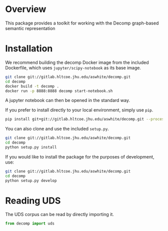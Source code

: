 # Overview

This package provides a toolkit for working with the Decomp graph-based semantic representation

# Installation

We recommend building the decomp Docker image from the included
Dockerfile, which uses `jupyter/scipy-notebook` as its base image.

```bash
git clone git://gitlab.hltcoe.jhu.edu/aswhite/decomp.git
cd decomp
docker build -t decomp .
docker run -p 8888:8888 decomp start-notebook.sh
```

A jupyter notebook can then be opened in the standard way.

If you prefer to install directly to your local environment, simply
use `pip`.

```bash
pip install git+git://gitlab.hltcoe.jhu.edu/aswhite/decomp.git --process-dependency-links
```

You can also clone and use the included `setup.py`.

```bash
git clone git://gitlab.hltcoe.jhu.edu/aswhite/decomp.git
cd decomp
python setup.py install
```

If you would like to install the package for the purposes of development, use:

```bash
git clone git://gitlab.hltcoe.jhu.edu/aswhite/decomp.git
cd decomp
python setup.py develop
```

# Reading UDS

The UDS corpus can be read by directly importing it.

```python
from decomp import uds
```
